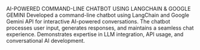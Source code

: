 AI-POWERED COMMAND-LINE CHATBOT USING LANGCHAIN & GOOGLE GEMINI
Developed a command-line chatbot using LangChain and Google Gemini API for interactive AI-powered conversations. The chatbot processes user input, generates responses, and maintains a seamless chat experience. Demonstrates expertise in LLM integration, API usage, and conversational AI development.
